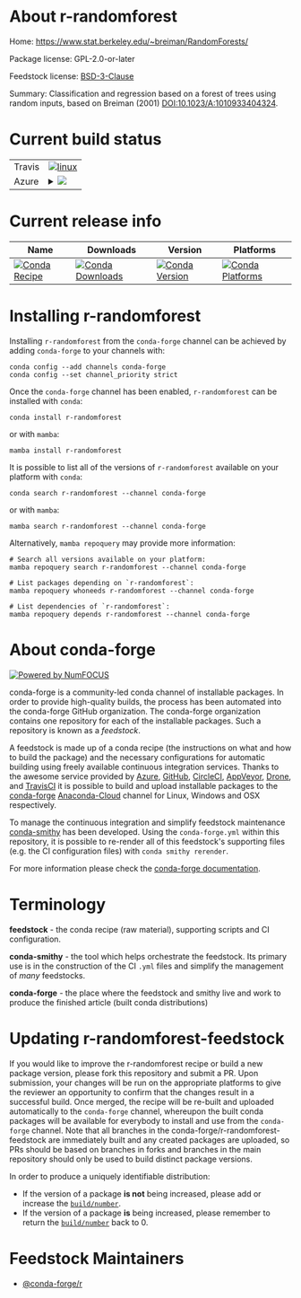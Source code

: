About r-randomforest
====================

Home: https://www.stat.berkeley.edu/~breiman/RandomForests/

Package license: GPL-2.0-or-later

Feedstock license: [BSD-3-Clause](https://github.com/conda-forge/r-randomforest-feedstock/blob/main/LICENSE.txt)

Summary: Classification and regression based on a forest of trees using random inputs, based on Breiman (2001) <DOI:10.1023/A:1010933404324>.

Current build status
====================


<table><tr>
    <td>Travis</td>
    <td>
      <a href="https://app.travis-ci.com/conda-forge/r-randomforest-feedstock">
        <img alt="linux" src="https://img.shields.io/travis/com/conda-forge/r-randomforest-feedstock/main.svg?label=Linux">
      </a>
    </td>
  </tr>
    
  <tr>
    <td>Azure</td>
    <td>
      <details>
        <summary>
          <a href="https://dev.azure.com/conda-forge/feedstock-builds/_build/latest?definitionId=1502&branchName=main">
            <img src="https://dev.azure.com/conda-forge/feedstock-builds/_apis/build/status/r-randomforest-feedstock?branchName=main">
          </a>
        </summary>
        <table>
          <thead><tr><th>Variant</th><th>Status</th></tr></thead>
          <tbody><tr>
              <td>linux_64_r_base4.1</td>
              <td>
                <a href="https://dev.azure.com/conda-forge/feedstock-builds/_build/latest?definitionId=1502&branchName=main">
                  <img src="https://dev.azure.com/conda-forge/feedstock-builds/_apis/build/status/r-randomforest-feedstock?branchName=main&jobName=linux&configuration=linux_64_r_base4.1" alt="variant">
                </a>
              </td>
            </tr><tr>
              <td>linux_aarch64_r_base4.1</td>
              <td>
                <a href="https://dev.azure.com/conda-forge/feedstock-builds/_build/latest?definitionId=1502&branchName=main">
                  <img src="https://dev.azure.com/conda-forge/feedstock-builds/_apis/build/status/r-randomforest-feedstock?branchName=main&jobName=linux&configuration=linux_aarch64_r_base4.1" alt="variant">
                </a>
              </td>
            </tr><tr>
              <td>linux_ppc64le_r_base4.1</td>
              <td>
                <a href="https://dev.azure.com/conda-forge/feedstock-builds/_build/latest?definitionId=1502&branchName=main">
                  <img src="https://dev.azure.com/conda-forge/feedstock-builds/_apis/build/status/r-randomforest-feedstock?branchName=main&jobName=linux&configuration=linux_ppc64le_r_base4.1" alt="variant">
                </a>
              </td>
            </tr><tr>
              <td>osx_64_r_base4.1</td>
              <td>
                <a href="https://dev.azure.com/conda-forge/feedstock-builds/_build/latest?definitionId=1502&branchName=main">
                  <img src="https://dev.azure.com/conda-forge/feedstock-builds/_apis/build/status/r-randomforest-feedstock?branchName=main&jobName=osx&configuration=osx_64_r_base4.1" alt="variant">
                </a>
              </td>
            </tr><tr>
              <td>osx_arm64_r_base4.1</td>
              <td>
                <a href="https://dev.azure.com/conda-forge/feedstock-builds/_build/latest?definitionId=1502&branchName=main">
                  <img src="https://dev.azure.com/conda-forge/feedstock-builds/_apis/build/status/r-randomforest-feedstock?branchName=main&jobName=osx&configuration=osx_arm64_r_base4.1" alt="variant">
                </a>
              </td>
            </tr><tr>
              <td>win_64_r_base4.1</td>
              <td>
                <a href="https://dev.azure.com/conda-forge/feedstock-builds/_build/latest?definitionId=1502&branchName=main">
                  <img src="https://dev.azure.com/conda-forge/feedstock-builds/_apis/build/status/r-randomforest-feedstock?branchName=main&jobName=win&configuration=win_64_r_base4.1" alt="variant">
                </a>
              </td>
            </tr>
          </tbody>
        </table>
      </details>
    </td>
  </tr>
</table>

Current release info
====================

| Name | Downloads | Version | Platforms |
| --- | --- | --- | --- |
| [![Conda Recipe](https://img.shields.io/badge/recipe-r--randomforest-green.svg)](https://anaconda.org/conda-forge/r-randomforest) | [![Conda Downloads](https://img.shields.io/conda/dn/conda-forge/r-randomforest.svg)](https://anaconda.org/conda-forge/r-randomforest) | [![Conda Version](https://img.shields.io/conda/vn/conda-forge/r-randomforest.svg)](https://anaconda.org/conda-forge/r-randomforest) | [![Conda Platforms](https://img.shields.io/conda/pn/conda-forge/r-randomforest.svg)](https://anaconda.org/conda-forge/r-randomforest) |

Installing r-randomforest
=========================

Installing `r-randomforest` from the `conda-forge` channel can be achieved by adding `conda-forge` to your channels with:

```
conda config --add channels conda-forge
conda config --set channel_priority strict
```

Once the `conda-forge` channel has been enabled, `r-randomforest` can be installed with `conda`:

```
conda install r-randomforest
```

or with `mamba`:

```
mamba install r-randomforest
```

It is possible to list all of the versions of `r-randomforest` available on your platform with `conda`:

```
conda search r-randomforest --channel conda-forge
```

or with `mamba`:

```
mamba search r-randomforest --channel conda-forge
```

Alternatively, `mamba repoquery` may provide more information:

```
# Search all versions available on your platform:
mamba repoquery search r-randomforest --channel conda-forge

# List packages depending on `r-randomforest`:
mamba repoquery whoneeds r-randomforest --channel conda-forge

# List dependencies of `r-randomforest`:
mamba repoquery depends r-randomforest --channel conda-forge
```


About conda-forge
=================

[![Powered by
NumFOCUS](https://img.shields.io/badge/powered%20by-NumFOCUS-orange.svg?style=flat&colorA=E1523D&colorB=007D8A)](https://numfocus.org)

conda-forge is a community-led conda channel of installable packages.
In order to provide high-quality builds, the process has been automated into the
conda-forge GitHub organization. The conda-forge organization contains one repository
for each of the installable packages. Such a repository is known as a *feedstock*.

A feedstock is made up of a conda recipe (the instructions on what and how to build
the package) and the necessary configurations for automatic building using freely
available continuous integration services. Thanks to the awesome service provided by
[Azure](https://azure.microsoft.com/en-us/services/devops/), [GitHub](https://github.com/),
[CircleCI](https://circleci.com/), [AppVeyor](https://www.appveyor.com/),
[Drone](https://cloud.drone.io/welcome), and [TravisCI](https://travis-ci.com/)
it is possible to build and upload installable packages to the
[conda-forge](https://anaconda.org/conda-forge) [Anaconda-Cloud](https://anaconda.org/)
channel for Linux, Windows and OSX respectively.

To manage the continuous integration and simplify feedstock maintenance
[conda-smithy](https://github.com/conda-forge/conda-smithy) has been developed.
Using the ``conda-forge.yml`` within this repository, it is possible to re-render all of
this feedstock's supporting files (e.g. the CI configuration files) with ``conda smithy rerender``.

For more information please check the [conda-forge documentation](https://conda-forge.org/docs/).

Terminology
===========

**feedstock** - the conda recipe (raw material), supporting scripts and CI configuration.

**conda-smithy** - the tool which helps orchestrate the feedstock.
                   Its primary use is in the construction of the CI ``.yml`` files
                   and simplify the management of *many* feedstocks.

**conda-forge** - the place where the feedstock and smithy live and work to
                  produce the finished article (built conda distributions)


Updating r-randomforest-feedstock
=================================

If you would like to improve the r-randomforest recipe or build a new
package version, please fork this repository and submit a PR. Upon submission,
your changes will be run on the appropriate platforms to give the reviewer an
opportunity to confirm that the changes result in a successful build. Once
merged, the recipe will be re-built and uploaded automatically to the
`conda-forge` channel, whereupon the built conda packages will be available for
everybody to install and use from the `conda-forge` channel.
Note that all branches in the conda-forge/r-randomforest-feedstock are
immediately built and any created packages are uploaded, so PRs should be based
on branches in forks and branches in the main repository should only be used to
build distinct package versions.

In order to produce a uniquely identifiable distribution:
 * If the version of a package **is not** being increased, please add or increase
   the [``build/number``](https://docs.conda.io/projects/conda-build/en/latest/resources/define-metadata.html#build-number-and-string).
 * If the version of a package **is** being increased, please remember to return
   the [``build/number``](https://docs.conda.io/projects/conda-build/en/latest/resources/define-metadata.html#build-number-and-string)
   back to 0.

Feedstock Maintainers
=====================

* [@conda-forge/r](https://github.com/conda-forge/r/)

